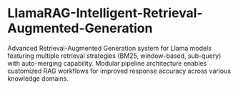 # LlamaRAG-Intelligent-Retrieval-Augmented-Generation
Advanced Retrieval-Augmented Generation system for Llama models featuring multiple retrieval strategies (BM25, window-based, sub-query) with auto-merging capability. Modular pipeline architecture enables customized RAG workflows for improved response accuracy across various knowledge domains.
